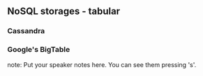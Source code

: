 ##  NoSQL storages - tabular

### Cassandra
### Google's BigTable

note:
    Put your speaker notes here.
    You can see them pressing 's'.
